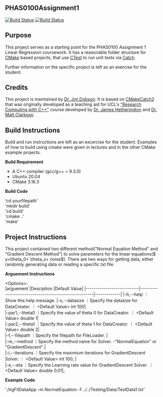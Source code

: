 PHAS0100Assignment1
------------------

[![Build Status](https://travis-ci.com/[USERNAME]/PHAS0100Assignment1.svg?branch=master)](https://travis-ci.com/[USERNAME]/PHAS0100Assignment1)
[![Build Status](https://ci.appveyor.com/api/projects/status/[APPVEYOR_ID]/branch/master)](https://ci.appveyor.com/project/[USERNAME]/PHAS0100Assignment1)


Purpose
-------

This project serves as a starting point for the PHAS0100 Assignment 1 Linear Regression coursework. It has a reasonable folder structure for [CMake](https://cmake.org/) based projects,
that use [CTest](https://cmake.org/) to run unit tests via [Catch](https://github.com/catchorg/Catch2). 

Further information on the specific project is left as an exercise for the student.


Credits
-------

This project is maintained by [Dr. Jim Dobson](https://www.ucl.ac.uk/physics-astronomy/people/dr-jim-dobson). It is based on [CMakeCatch2](https://github.com/UCL/CMakeCatch2.git) that was originally developed as a teaching aid for UCL's ["Research Computing with C++"](http://rits.github-pages.ucl.ac.uk/research-computing-with-cpp/)
course developed by [Dr. James Hetherington](http://www.ucl.ac.uk/research-it-services/people/james)
and [Dr. Matt Clarkson](https://iris.ucl.ac.uk/iris/browse/profile?upi=MJCLA42).


Build Instructions
------------------

Build and run instructions are left as an excercise for the student. Examples of how to build using cmake were given in lectures and in the other CMake example projects.

**Build Requirement** 
- A C++ compiler (gcc/g++ = 9.3.0)
- Ubuntu 20.04 
- CMake 3.16.3

**Build Code**

‘cd yourfilepath’\
'mkdir build'\
'cd build'\
'cmake ..'\
'make'

Project Instructions
--------------------
This project contained two different method("Normal Equation Method" and "Gradient Descent Method") to solve parameters for the linear equations($ y=\theta_0+ \theta_x+ noise$). There are two ways for getting data, either randomly generating data or reading a specific txt file.

**Arguement  Instructions** 

\<Options\>: \
    |arguement                  |Desciption                                            |Default Value|
    |---------------------------|------------------------------------------------------|-------------|
    |-h,--help                  ｜Show this help message.
    |-s,--datasize              ｜Specify the datasize for DataCreator.                ｜ \<Default Value\> int 100|\
    |-par1,--theta0             ｜Specify the value of theta 0 for DataCreator.        ｜ \<Default Value> double 1|\
    |-par2,--theta1             ｜Specify the value of theta 1 for DataCreator.        ｜ \<Default Value> double 2|\
    |-f,--filepath              ｜Specify the filepath for FileLoader. |\
    |-m,--method<Compulsory>    ｜Specify the method name for Solver.   -"NormalEquation"  or  "GradientDescent" |\
    |-i,--iterations            ｜Specify the maximium iterations for GradientDescent Solver.  ｜ \<Default Value> int 100; |\
    |-e,--eta                   ｜Specify the Learning rate value for GradientDescent Solver.  ｜ \<Default Value> double 0.01|; 

**Example Code**

'./lrgFitDataApp -m NormalEquation -f ../../Testing/Data/TestData1.txt'
